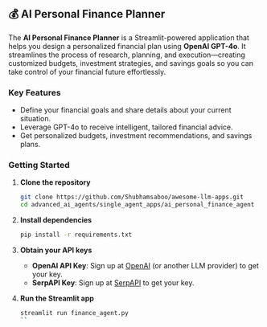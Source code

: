
## 💰 AI Personal Finance Planner

The **AI Personal Finance Planner** is a Streamlit-powered application that helps you design a personalized financial plan using **OpenAI GPT-4o**. It streamlines the process of research, planning, and execution—creating customized budgets, investment strategies, and savings goals so you can take control of your financial future effortlessly.

### **Key Features**

* Define your financial goals and share details about your current situation.
* Leverage GPT-4o to receive intelligent, tailored financial advice.
* Get personalized budgets, investment recommendations, and savings plans.

### **Getting Started**

1. **Clone the repository**

   ```bash
   git clone https://github.com/Shubhamsaboo/awesome-llm-apps.git
   cd advanced_ai_agents/single_agent_apps/ai_personal_finance_agent
   ```

2. **Install dependencies**

   ```bash
   pip install -r requirements.txt
   ```

3. **Obtain your API keys**

   * **OpenAI API Key**: Sign up at [OpenAI](https://platform.openai.com) (or another LLM provider) to get your key.
   * **SerpAPI Key**: Sign up at [SerpAPI](https://serpapi.com) to get your key.

4. **Run the Streamlit app**
   ```bash
   streamlit run finance_agent.py
   ``
